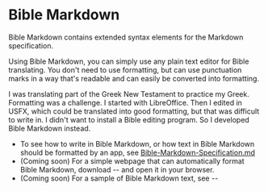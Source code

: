 # Bible Markdown
Bible Markdown contains extended syntax elements for the Markdown specification.

Using Bible Markdown, you can simply use any plain text editor for Bible translating. You don't need to use formatting, but can use punctuation marks in a way that's readable and can easily be converted into formatting.

I was translating part of the Greek New Testament to practice my Greek. Formatting was a challenge. I started with LibreOffice. Then I edited in USFX, which could be translated into good formatting, but that was difficult to write in. I didn't want to install a Bible editing program. So I developed Bible Markdown instead. 

* To see how to write in Bible Markdown, or how text in Bible Markdown should be formatted by an app, see [Bible-Markdown-Specification.md](https://github.com/elvishcraftsman/bible-markdown/blob/main/Bible-Markdown-Specification.md)
* (Coming soon) For a simple webpage that can automatically format Bible Markdown, download -- and open it in your browser.
* (Coming soon) For a sample of Bible Markdown text, see --
